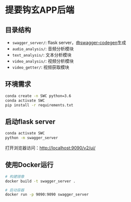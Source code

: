 # 提要钩玄APP后端

## 目录结构

- `swagger_server/`: flask server，由[swagger-codegen](https://github.com/swagger-api/swagger-codegen)生成
- `audio_analysis/`: 音频分析模块
- `text_analysis/`: 文本分析模块
- `video_analysis/`: 视频分析模块
- `video_getter/`: 视频获取模块

## 环境需求

```bash
conda create -n SWC python=3.6
conda activate SWC
pip install -r requirements.txt
```

## 启动flask server

```bash
conda activate SWC
python -m swagger_server
```

打开浏览器访问：[http://localhost:9090/v2/ui/](http://localhost:9090/v2/ui/)

## 使用Docker运行

```bash
# 构建镜像
docker build -t swagger_server .

# 启动容器
docker run -p 9090:9090 swagger_server
```